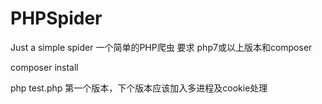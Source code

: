# PHPSpider
Just a simple spider
一个简单的PHP爬虫
要求 php7或以上版本和composer

composer install

php test.php
第一个版本，下个版本应该加入多进程及cookie处理
